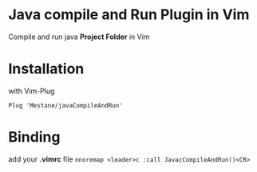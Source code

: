 # Java compile and Run Plugin in Vim

Compile and run java ****Project Folder**** in Vim



# Installation

with Vim-Plug

```vim
Plug 'Mestane/javaCompileAndRun'
```

# Binding

add your **.vimrc** file `nnoremap <leader>c :call JavacCompileAndRun()<CR>`
